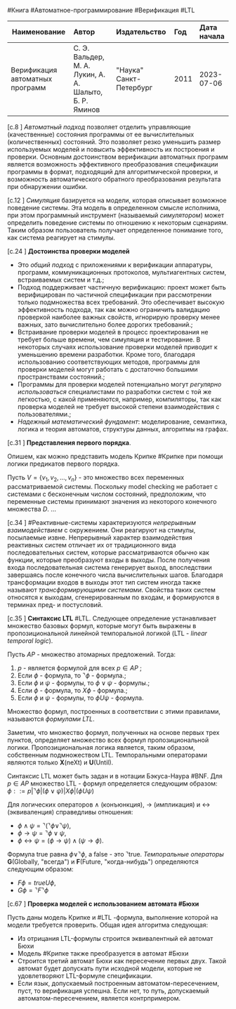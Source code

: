 #Книга #Автоматное-программирование #Верификация #LTL

| Наименование | Автор | Издательство | Год | Дата начала |
|------|:---------|:-----------|:---------|:----------|
|Верификация автоматных программ |С. Э. Вальдер, М. А. Лукин, А. А. Шалыто, Б. Р. Яминов | "Наука"  Санкт-Петербург | 2011 |2023-07-06|


[c.8  ] _Автоматный подход_ позволяет отделить управляющие (качественные) состояния программы от ее вычислительных (количественных) состояний. Это позволяет резко уменьшить размер используемых моделей и повысить эффективность их построения и проверки. Основным достоинством верификации автоматных программ является возможность эффективного преобразования спецификации программы в формат, подходящий для алгоритмической проверки, и возможность автоматического обратного преобразования результата при обнаружении ошибки.


[c.12 ] _Симуляция_ базируется на модели, которая описывает возможное поведение системы. Эта модель в определенном смысле исполнима, при этом программный инструмент (называемый _симулятором_) может определить поведение системы по отношению к некоторым сценариям. Таким образом пользователь получает определенное понимание того, как система реагирует на стимулы.


[c.24 ] **Достоинства проверки моделей**
- Это _общий подход_ с приложениями к верификации аппаратуры, программ, коммуникационных протоколов, мультиагентных систем, встраиваемых систем и т.д.; 
- Подход поддерживает частичную верификацию: проект может быть верифицирован по частичной спецификации при рассмотрении только подмножества всех требований. Это обеспечивает высокую эффективность подхода, так как можно ограничить валидацию проверкой наиболее важных свойств, игнорирую проверку менее важных, зато вычислительно более дорогих требований.; 
- Встраивание проверки моделей в процесс проектирования не требует больше времени, чем симуляция и тестирование. В некоторых случаях использование проверки моделей приводит к уменьшению времени разработки. Кроме того, благодаря использованию соответствующих методов, программы для проверки моделей могут работать с достаточно большими пространствами состояний.; 
- Программы для проверки моделей потенциально могут _регулярно использоваться_ специалистами по разработки систем с той же легкостью, с какой применяются, например, компиляторы, так как проверка моделей не требует высокой степени взаимодействия с пользователями.; 
- _Надежный математический фундамент_: моделирование, семантика, логика и теория автоматов, структуры данных, алгоритмы на графах.


[c.31 ] **Представления первого порядка**. 

Опишем, как можно представить модель Крипке #Крипке при помощи логики предикатов первого порядка. 

Пусть $V = \{v_1,v_2,\dots,v_n\}$ - это множество всех переменных рассматриваемой системы. Поскольку model checking не работает с системами с бесконечным числом состояний, предположим, что переменные системы принимают значения из некоторого конечного множества $D$. ... 

[c.34 ] #Реактивные-системы характеризуются _непрерывным взаимодействием_ с окружением. Они реагируют на стимулы, посылаемые извне. Непрерывный характер взаимодействия реактивных систем отличает их от традиционного вида последовательных систем, которые рассматриваются обычно как функции, которые преобразуют входы в выходы. После получения входа последовательная система генерирует выход, впоследствии завершаясь после конечного числа вычислительных шагов. Благодаря трансформации входов в выходы этот тип систем иногда также называют _трансформирующими системами_. Свойства таких систем относятся к выходам, сгенерированным по входам, и формируются в терминах пред- и постусловий.


[c.35 ] **Синтаксис LTL** #LTL. 
Следующее определение устанавливает множество базовых формул, которые могут быть выражены в пропозициональной линейной темпоральной логикой (LTL - _linear temporal logic_). 

Пусть $AP$ - множество атомарных предложений. Тогда: 
1. $p$ - является формулой для всех $p \in AP$ ; 
2. Если $\phi$ - формула, то $\urcorner\phi$ - формула.; 
3. Если $\phi$ и $\psi$ - формулы, то $\phi\vee\psi$ - формулы.; 
4. Если $\phi$ - формула, то $X\phi$ - формула.; 
5. Если $\phi$ и $\psi$ - формулы, то $\phi U \psi$ - формула. 

Множество формул, построенных в соответствии с этими правилами, называются _формулами LTL_. 

Заметим, что множество формул, полученных на основе первых трех пунктов, определяет множество всех формул пропозициональной логики. Пропозициональная логика является, таким образом, собственным подмножеством LTL. Темпоральными операторами являются только **X**(neXt) и **U**(Until).

Синтаксис LTL может быть задан и в нотации Бэкуса-Наура #BNF. Для $p \in AP$ множество LTL - формул определяется следующим образом: $\phi ::= p \vert \urcorner\phi \vert (\phi\vee\psi) \vert X\phi \vert (\phi U \psi)$

Для логических операторов $\wedge$ (конъюнкция), $\rightarrow$ (импликация) и $\leftrightarrow$ (эквиваленция) справедливы отношения:

- $\phi \wedge \psi = \urcorner(\urcorner \phi \vee \urcorner \psi)$,
- $\phi \rightarrow \psi = \urcorner\phi \vee \psi$,
- $\phi \leftrightarrow \psi = (\phi \rightarrow \psi) \wedge (\psi \rightarrow \phi)$.

Формула true равна $\phi \vee \urcorner \phi$, а false - это $\urcorner$true. _Темпоральные операторы_ **G**(Globally, "всегда") и **F**(Future, "когда-нибудь") определяются следующим образом:

- $F\phi = true U \phi$,
- $G \phi = \urcorner F \urcorner \phi$

[c.67 ] **Проверка моделей с использованием автомата #Бюхи**

Пусть даны модель Крипке и #LTL -формула, выполнение которой на модели требуется проверить. Общая идея алгоритма следующая:
- Из отрицания LTL-формулы строится эквивалентный ей автомат Бюхи
- Модель #Крипке также преобразуется в автомат #Бюхи
- Строится третий автомат Бюхи как пересечение первых двух. Такой автомат будет допускать пути исходной модели, которые не удовлетворяют LTL-формуле спецификации.
- Если язык, допускаемый построенным автоматом-пересечением, пуст, то верификация успешна. Если нет, то путь, допускаемый автоматом-пересечением, является контрпримером.